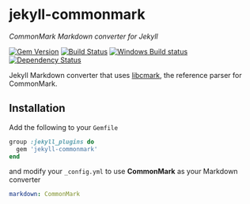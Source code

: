 # jekyll-commonmark

*CommonMark Markdown converter for Jekyll*

[![Gem Version](https://img.shields.io/gem/v/jekyll-commonmark.svg)](https://rubygems.org/gems/jekyll-commonmark)
[![Build Status](https://img.shields.io/travis/jekyll/jekyll-commonmark/master.svg)](https://travis-ci.org/jekyll/jekyll-commonmark)
[![Windows Build status](https://img.shields.io/appveyor/ci/jekyll/jekyll-commonmark/master.svg?label=Windows%20build)](https://ci.appveyor.com/project/jekyll/jekyll-commonmark/branch/master)
[![Dependency Status](https://img.shields.io/gemnasium/pathawks/jekyll-commonmark.svg)](https://gemnasium.com/pathawks/jekyll-commonmark)

Jekyll Markdown converter that uses [libcmark](https://github.com/jgm/CommonMark), the reference parser for CommonMark.

## Installation

Add the following to your `Gemfile`

```ruby
group :jekyll_plugins do
  gem 'jekyll-commonmark'
end
```

and modify your `_config.yml` to use **CommonMark** as your Markdown converter

```yaml
markdown: CommonMark
```
